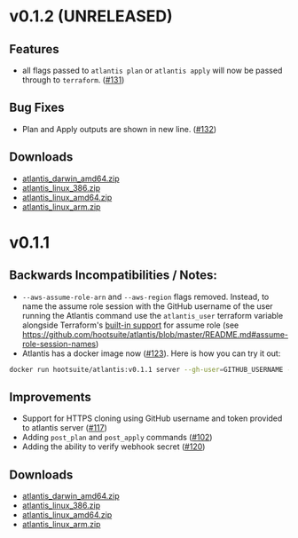 # v0.1.2 (UNRELEASED)
## Features
* all flags passed to `atlantis plan` or `atlantis apply` will now be passed through to `terraform`. ([#131](https://github.com/hootsuite/atlantis/pull/131))

## Bug Fixes
* Plan and Apply outputs are shown in new line. ([#132](https://github.com/hootsuite/atlantis/pull/132))

## Downloads
* [atlantis_darwin_amd64.zip](https://github.com/hootsuite/atlantis/releases/download/v0.1.2/atlantis_darwin_amd64.zip)
* [atlantis_linux_386.zip](https://github.com/hootsuite/atlantis/releases/download/v0.1.2/atlantis_linux_386.zip)
* [atlantis_linux_amd64.zip](https://github.com/hootsuite/atlantis/releases/download/v0.1.2/atlantis_linux_amd64.zip)
* [atlantis_linux_arm.zip](https://github.com/hootsuite/atlantis/releases/download/v0.1.2/atlantis_linux_arm.zip)

# v0.1.1
## Backwards Incompatibilities / Notes:
* `--aws-assume-role-arn` and `--aws-region` flags removed. Instead, to name the
assume role session with the GitHub username of the user running the Atlantis command
use the `atlantis_user` terraform variable alongside Terraform's
[built-in support](https://www.terraform.io/docs/providers/aws/#assume-role) for assume role
(see https://github.com/hootsuite/atlantis/blob/master/README.md#assume-role-session-names)
* Atlantis has a docker image now ([#123](https://github.com/hootsuite/atlantis/pull/123)). Here is how you can try it out:

```bash
docker run hootsuite/atlantis:v0.1.1 server --gh-user=GITHUB_USERNAME --gh-token=GITHUB_TOKEN
```

## Improvements
* Support for HTTPS cloning using GitHub username and token provided to atlantis server ([#117](https://github.com/hootsuite/atlantis/pull/117))
* Adding `post_plan` and `post_apply` commands ([#102](https://github.com/hootsuite/atlantis/pull/102))
* Adding the ability to verify webhook secret ([#120](https://github.com/hootsuite/atlantis/pull/120))

## Downloads

* [atlantis_darwin_amd64.zip](https://github.com/hootsuite/atlantis/releases/download/v0.1.1/atlantis_darwin_amd64.zip)
* [atlantis_linux_386.zip](https://github.com/hootsuite/atlantis/releases/download/v0.1.1/atlantis_linux_386.zip)
* [atlantis_linux_amd64.zip](https://github.com/hootsuite/atlantis/releases/download/v0.1.1/atlantis_linux_amd64.zip)
* [atlantis_linux_arm.zip](https://github.com/hootsuite/atlantis/releases/download/v0.1.1/atlantis_linux_arm.zip)
